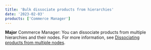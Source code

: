 ```yaml
---
title: 'Bulk dissociate products from hierarchies'
date: '2023-02-03'
products: ['Commerce Manager']
---
```

**Major** 
Commerce Manager: You can dissociate products from multiple hierarchies and their nodes. For more information, see [Dissociating products from multiple nodes](/docs/pxm/hierarchies/hierarchy#dissociating-products-from-multiple-nodes).
